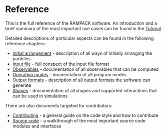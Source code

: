 # Reference

This is the full reference of the RAMPACK software. An introduction and a brief summary of the most important use cases
can be found in the [Tutorial](tutorial.md).

Detailed descriptions of particular aspects can be found in the following reference chapters:
* [Initial arrangement](initial-arrangement.md) - description of all ways of initially arranging the particles
* [Input file](input-file.md) - full conspect of the input file format
* [Observables](observables.md) - documentation of all observables that can be computed
* [Operation modes](operation-modes.md) - doumentation of all program modes
* [Output formats](output-formats.md) - description of all output formats the software can generate
* [Shapes](shapes.md) - documentation of all shapes and supported interactions that can be used in simulations

There are also documents targeted for contributors:
* [Contributing](contributing.md) - a general guide on the code style and how to contribute
* [Source code](source-code.md) - a walkthrough of the most important source code modules and interfaces